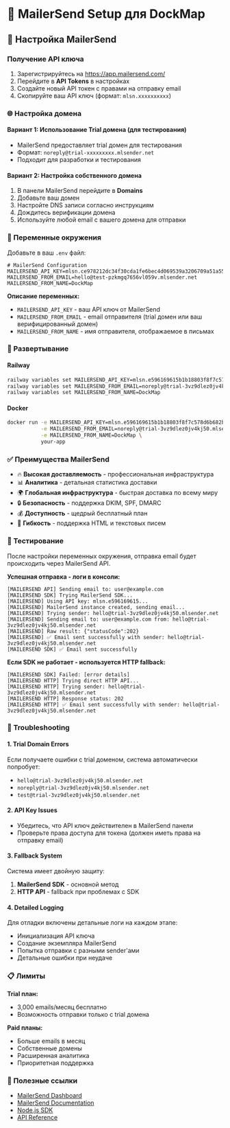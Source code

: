 # 📧 MailerSend Setup для DockMap

## 🔧 Настройка MailerSend

### Получение API ключа

1. Зарегистрируйтесь на https://app.mailersend.com/
2. Перейдите в **API Tokens** в настройках
3. Создайте новый API токен с правами на отправку email
4. Скопируйте ваш API ключ (формат: `mlsn.xxxxxxxxxx`)

### 🌐 Настройка домена

#### Вариант 1: Использование Trial домена (для тестирования)

- MailerSend предоставляет trial домен для тестирования
- Формат: `noreply@trial-xxxxxxxxx.mlsender.net`
- Подходит для разработки и тестирования

#### Вариант 2: Настройка собственного домена

1. В панели MailerSend перейдите в **Domains**
2. Добавьте ваш домен
3. Настройте DNS записи согласно инструкциям
4. Дождитесь верификации домена
5. Используйте любой email с вашего домена для отправки

### 🔐 Переменные окружения

Добавьте в ваш `.env` файл:

```env
# MailerSend Configuration
MAILERSEND_API_KEY=mlsn.ce978212dc34f30cda1fe6bec4d069539a3206709a51a551bad362e59ec67c0d
MAILERSEND_FROM_EMAIL=hello@test-pzkmgq7656vl059v.mlsender.net
MAILERSEND_FROM_NAME=DockMap
```

**Описание переменных:**

- `MAILERSEND_API_KEY` - ваш API ключ от MailerSend
- `MAILERSEND_FROM_EMAIL` - email отправителя (trial домен или ваш верифицированный домен)
- `MAILERSEND_FROM_NAME` - имя отправителя, отображаемое в письмах

### 🚀 Развертывание

#### Railway

```bash
railway variables set MAILERSEND_API_KEY=mlsn.e596169615b1b18803f8f7c578d6b682b6451cf7a8c67cec6c69912951d4f0c9
railway variables set MAILERSEND_FROM_EMAIL=noreply@trial-3vz9dlez0jv4kj50.mlsender.net
railway variables set MAILERSEND_FROM_NAME=DockMap
```

#### Docker

```bash
docker run -e MAILERSEND_API_KEY=mlsn.e596169615b1b18803f8f7c578d6b682b6451cf7a8c67cec6c69912951d4f0c9 \
           -e MAILERSEND_FROM_EMAIL=noreply@trial-3vz9dlez0jv4kj50.mlsender.net \
           -e MAILERSEND_FROM_NAME=DockMap \
           your-app
```

### ✅ Преимущества MailerSend

- 🔥 **Высокая доставляемость** - профессиональная инфраструктура
- 📊 **Аналитика** - детальная статистика доставки
- 🌍 **Глобальная инфраструктура** - быстрая доставка по всему миру
- 🔒 **Безопасность** - поддержка DKIM, SPF, DMARC
- 💰 **Доступность** - щедрый бесплатный план
- 📧 **Гибкость** - поддержка HTML и текстовых писем

### 🧪 Тестирование

После настройки переменных окружения, отправка email будет происходить через MailerSend API.

**Успешная отправка - логи в консоли:**

```
[MAILERSEND API] Sending email to: user@example.com
[MAILERSEND SDK] Trying MailerSend SDK...
[MAILERSEND] Using API key: mlsn.e596169615...
[MAILERSEND] MailerSend instance created, sending email...
[MAILERSEND] Trying sender: hello@trial-3vz9dlez0jv4kj50.mlsender.net
[MAILERSEND] Sending email to: user@example.com from: hello@trial-3vz9dlez0jv4kj50.mlsender.net
[MAILERSEND] Raw result: {"statusCode":202}
[MAILERSEND] ✅ Email sent successfully with sender: hello@trial-3vz9dlez0jv4kj50.mlsender.net
[MAILERSEND SDK] ✅ Email sent successfully
```

**Если SDK не работает - используется HTTP fallback:**

```
[MAILERSEND SDK] Failed: [error details]
[MAILERSEND HTTP] Trying direct HTTP API...
[MAILERSEND HTTP] Trying sender: hello@trial-3vz9dlez0jv4kj50.mlsender.net
[MAILERSEND HTTP] Response status: 202
[MAILERSEND HTTP] ✅ Email sent successfully with sender: hello@trial-3vz9dlez0jv4kj50.mlsender.net
```

### 🔧 Troubleshooting

#### 1. Trial Domain Errors

Если получаете ошибки с trial доменом, система автоматически попробует:

- `hello@trial-3vz9dlez0jv4kj50.mlsender.net`
- `noreply@trial-3vz9dlez0jv4kj50.mlsender.net`
- `test@trial-3vz9dlez0jv4kj50.mlsender.net`

#### 2. API Key Issues

- Убедитесь, что API ключ действителен в MailerSend панели
- Проверьте права доступа для токена (должен иметь права на отправку email)

#### 3. Fallback System

Система имеет двойную защиту:

1. **MailerSend SDK** - основной метод
2. **HTTP API** - fallback при проблемах с SDK

#### 4. Detailed Logging

Для отладки включены детальные логи на каждом этапе:

- Инициализация API ключа
- Создание экземпляра MailerSend
- Попытка отправки с разными sender'ами
- Детальные ошибки при неудаче

### 📋 Лимиты

**Trial план:**

- 3,000 emails/месяц бесплатно
- Возможность отправки только с trial домена

**Paid планы:**

- Больше emails в месяц
- Собственные домены
- Расширенная аналитика
- Приоритетная поддержка

### 🔗 Полезные ссылки

- [MailerSend Dashboard](https://app.mailersend.com/)
- [MailerSend Documentation](https://developers.mailersend.com/)
- [Node.js SDK](https://github.com/mailersend/mailersend-nodejs)
- [API Reference](https://developers.mailersend.com/api/v1/emails.html)
